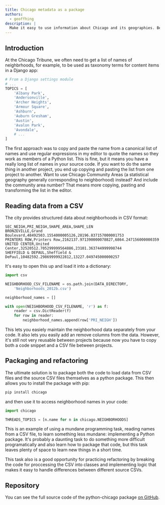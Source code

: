 ```yaml
---
title: Chicago metadata as a package
authors:
  - geoffhing
description: |
  Make it easy to use information about Chicago and its geographies. Because sometimes you just need to loop through a list of Chicago neighborhoods.
---
```


## Introduction

At the Chicago Tribune, we often need to get a list of names of neighbrhoods, for example, to be used as taxonomy terms for content items in a Django app:

~~~py
# From a Django settings module
# ...
TOPICS = [
    'Albany Park',
    'Andersonville',
    'Archer Heights',
    'Armour Square',
    'Ashburn',
    'Auburn Gresham',
    'Austin',
    'Avalon Park',
    'Avondale',
    # ...
]
~~~ 

The first approach was to copy and paste the name from a canonical list of names and use regular expressions in my editor to quote the names so they work as members of a Python list.  This is fine, but it means you have a really long list of names in your source code.  If you want to do the same thing in another project, you end up copying and pasting the list from one project to another.  Want to use Chicago Community Areas (a statistical geography generally corresponding to neighborhood) instead? And include the community area number?  That means more copying, pasting and transforming the list in the editor.

## Reading data from a CSV

The city provides structured data about neighborhoods in CSV format:

~~~
SEC_NEIGH,PRI_NEIGH,SHAPE_AREA,SHAPE_LEN
BRONZEVILLE,Grand Boulevard,48492503.1554000005126,28196.837157000001753
PRINTERS ROW,Printers Row,2162137.971390000078827,6864.247156000000359
UNITED CENTER,United Center,32520512.705299999564886,23101.363744999998744
SHEFFIELD & DEPAUL,Sheffield & DePaul,10482592.29869999922812,13227.049745000000257
~~~

It's easy to open this up and load it into a dictionary:

~~~py
import csv

NEIGHBORHOOD_CSV_FILENAME = os.path.join(DATA_DIRECTORY,
    'Neighborhoods_2012b.csv')

neighborhood_names = []

with open(NEIGHBORHOOD_CSV_FILENAME, 'r') as f:
    reader = csv.DictReader(f)
    for row in reader:
        neighborhood_names.append(row['PRI_NEIGH'])
~~~

This lets you easiely maintain the neighborhood data separately from your code.  It also lets you easily add an remove columns from the data.  However, it's still not very reusable between projects because now you have to copy both a code snippet and a CSV file between projects.

## Packaging and refactoring

The ultimate solution is to package both the code to load data from CSV files and the source CSV files themselves as a python package.  This then allows you to install the package with pip:

~~~sh
pip install chicago
~~~

and then use it to access neighborhood names in your code:

~~~py
import chicago

THREADS_TOPICS = [n.name for n in chicago.NEIGHBORHOODS]
~~~

This is an example of using a mundane programming task, reading names from a CSV file, to learn something less mundane: implementing a Python package. It's probably a daunting task to do something more difficult programatically and also learn how to package that code, but this task leaves plenty of space to learn new things in a short time.

This task also is a good opportunity for practicing refactoring by breaking the code for proccessing the CSV into classes and implementing logic that makes it easy to handle differences between different source CSVs.

## Repository

You can see the full source code of the python-chicago package [on GitHub](https://github.com/newsapps/python-chicago).



